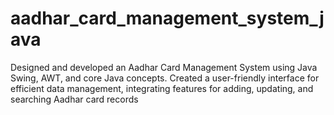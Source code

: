 # aadhar_card_management_system_java
Designed and developed an Aadhar Card Management System using Java Swing, AWT, and core Java concepts. Created a user-friendly interface for efficient data management, integrating features for adding, updating, and searching Aadhar card records
